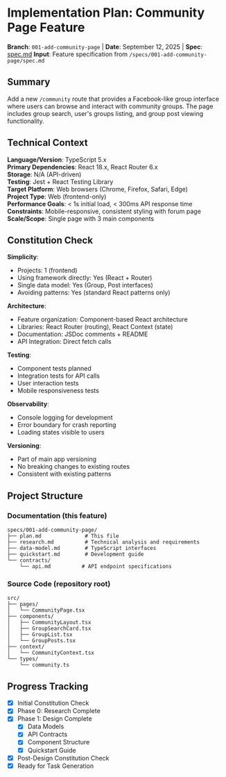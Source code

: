 # Implementation Plan: Community Page Feature

**Branch**: `001-add-community-page` | **Date**: September 12, 2025 | **Spec**: [spec.md](./spec.md)
**Input**: Feature specification from `/specs/001-add-community-page/spec.md`

## Summary
Add a new `/community` route that provides a Facebook-like group interface where users can browse and interact with community groups. The page includes group search, user's groups listing, and group post viewing functionality.

## Technical Context
**Language/Version**: TypeScript 5.x  
**Primary Dependencies**: React 18.x, React Router 6.x  
**Storage**: N/A (API-driven)  
**Testing**: Jest + React Testing Library  
**Target Platform**: Web browsers (Chrome, Firefox, Safari, Edge)  
**Project Type**: Web (frontend-only)  
**Performance Goals**: < 1s initial load, < 300ms API response time  
**Constraints**: Mobile-responsive, consistent styling with forum page  
**Scale/Scope**: Single page with 3 main components

## Constitution Check

**Simplicity**:
- Projects: 1 (frontend)
- Using framework directly: Yes (React + Router)
- Single data model: Yes (Group, Post interfaces)
- Avoiding patterns: Yes (standard React patterns only)

**Architecture**:
- Feature organization: Component-based React architecture
- Libraries: React Router (routing), React Context (state)
- Documentation: JSDoc comments + README
- API Integration: Direct fetch calls

**Testing**:
- Component tests planned
- Integration tests for API calls
- User interaction tests
- Mobile responsiveness tests

**Observability**:
- Console logging for development
- Error boundary for crash reporting
- Loading states visible to users

**Versioning**:
- Part of main app versioning
- No breaking changes to existing routes
- Consistent with existing patterns

## Project Structure

### Documentation (this feature)
```
specs/001-add-community-page/
├── plan.md              # This file
├── research.md          # Technical analysis and requirements
├── data-model.md        # TypeScript interfaces
├── quickstart.md        # Development guide
└── contracts/          
    └── api.md          # API endpoint specifications
```

### Source Code (repository root)
```
src/
├── pages/
│   └── CommunityPage.tsx
├── components/
│   ├── CommunityLayout.tsx
│   ├── GroupSearchCard.tsx
│   ├── GroupList.tsx
│   └── GroupPosts.tsx
├── context/
│   └── CommunityContext.tsx
└── types/
    └── community.ts
```

## Progress Tracking
- [x] Initial Constitution Check
- [x] Phase 0: Research Complete
- [x] Phase 1: Design Complete
  - [x] Data Models
  - [x] API Contracts
  - [x] Component Structure
  - [x] Quickstart Guide
- [x] Post-Design Constitution Check
- [x] Ready for Task Generation
